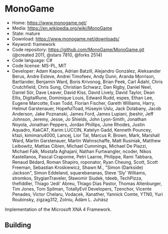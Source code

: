 # MonoGame

- Home: https://www.monogame.net/
- Media: https://en.wikipedia.org/wiki/MonoGame
- State: mature
- Download: https://www.monogame.net/downloads/
- Keyword: framework
- Code repository: https://github.com/MonoGame/MonoGame.git (@created 2011, @stars 7810, @forks 2514)
- Code language: C#
- Code license: MS-PL, MIT
- Developer: Adam Kapos, Adrian Batzill, Alejandro González, Aleksander Berus, Andre Esteve, Andrei Timofeev, Andy Dunn, Aranda Morrison, Bartlander, Benjamin Ward, Boris Krivonog, Brian Peek, Carl Ådahl, Chris Crutchfield, Chris Sung, Christian Schwarz, Dan Rigby, Daniel Neel, Daniel Sör, Dave Leaver, David Kiss, David Lively, David Taylor, Dean Ellis, DigitalRune, Dominique Louis, Edward Rudd, espes, Ethan Lee, Eugene Marcotte, Evan Todd, Florian Fischer, Gareth Williams, Harry, Helmut Garstenauer, HopefulToad, Hüseyin Uslu, Jack Dolabany, Jacob Anderson, Jake Poznanski, James Ford, James Lupiani, jbeshir, Jeff Johnson, Jeremy, Jesse, Jo Shields, John Lyon-Smith, Jonathan Noyola, Jonathan Peppers, Jordan Phillips, June Rhodes, Justin Aquadro, KakCAT, Karim LUCCIN, Katelyn Gadd, Kenneth Pouncey, kfazi, kimimaru4000, Lancej, Lior Tal, Marcus R. Brown, Mark, Marshall Ward, Martin Garstenauer, Martin Wahnschaffe, Matt Rusiniak, Matthew Leibowitz, Mattias Cibien, Michael Cummings, Michael De Piazzi, Michael Falk, Mostafa Aghajani, Nathan Furtwangler, ncoder, Nikos Kastellanos, Pascal Craponne, Petri Laarne, Philippe, Rami Tabbara, Renaud Bédard, Roman Shapiro, roponator, Ryan Cheung, Scott, Scott Freeman, Sebastian Krośkiewicz, Shawn M., "Simon (Darkside) Jackson", Simon Eddeland, squarebananas, Steve 'Sly' Williams, stromkos, StygianTraveler, Sławomir Siudek, tdeeb, TechPizza, thefiddler, Thiago 'Jedi' Abreu, Thiago Dias Pastor, Thomas Altenburger, Tim Jones, Tom Spilman, TotallyEvil Developers, Tzenchor, Vicente Penades, Victor Chelaru, Vodacek, Xanather, Yannick Comte, YTN0, Yuri Roubinsky, zigzag312, Zolniu, Ádám L. Juhász

Implementation of the Microsoft XNA 4 Framework.

## Building


